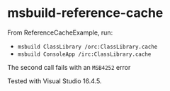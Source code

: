 # msbuild-reference-cache
From ReferenceCacheExample, run:
* `msbuild ClassLibrary /orc:ClassLibrary.cache`
* `msbuild ConsoleApp /irc:ClassLibrary.cache`

The second call fails with an `MSB4252` error

Tested with Visual Studio 16.4.5.
